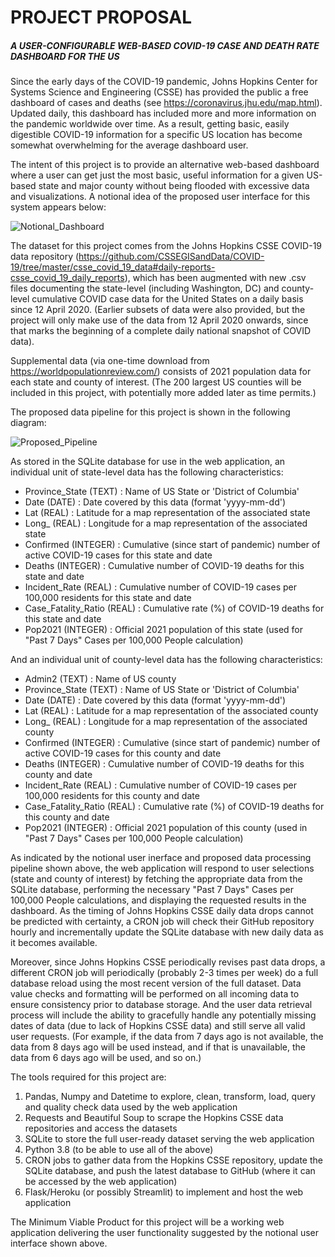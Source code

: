 # PROJECT PROPOSAL

##### A USER-CONFIGURABLE WEB-BASED COVID-19 CASE AND DEATH RATE DASHBOARD FOR THE US

Since the early days of the COVID-19 pandemic, Johns Hopkins Center for Systems Science and Engineering (CSSE) has provided the public a free dashboard of cases and deaths (see https://coronavirus.jhu.edu/map.html). Updated daily, this dashboard has included more and more information on the pandemic worldwide over time. As a result, getting basic, easily digestible COVID-19 information for a specific US location has become somewhat overwhelming for the average dashboard user.

The intent of this project is to provide an alternative web-based dashboard where a user can get just the most basic, useful information for a given US-based state and major county without being flooded with excessive data and visualizations. A notional idea of the proposed user interface for this system appears below:

![Notional_Dashboard](../Data_Engineering_Project_Official/project_proposal_george_pappy/Notional_Dashboard.png)



The dataset for this project comes from the Johns Hopkins CSSE COVID-19 data repository (https://github.com/CSSEGISandData/COVID-19/tree/master/csse_covid_19_data#daily-reports-csse_covid_19_daily_reports), which has been augmented with new .csv files documenting the state-level (including Washington, DC) and county-level cumulative COVID case data for the United States on a daily basis since 12 April 2020. (Earlier subsets of data were also provided, but the project will only make use of the data from 12 April 2020 onwards, since that marks the beginning of a complete daily national snapshot of COVID data).

Supplemental data (via one-time download from https://worldpopulationreview.com/) consists of 2021 population data for each state and county of interest. (The 200 largest US counties will be included in this project, with potentially more added later as time permits.)

The proposed data pipeline for this project is shown in the following diagram:

![Proposed_Pipeline](../Data_Engineering_Project_Official/project_proposal_george_pappy/Proposed_Pipeline.png)

As stored in the SQLite database for use in the web application, an individual unit of state-level data has the following characteristics:

- Province_State (TEXT)          :  Name of US State or 'District of Columbia'
- Date (DATE)                          :  Date covered by this data (format 'yyyy-mm-dd')
- Lat (REAL)                             :  Latitude for a map representation of the associated state
- Long_ (REAL)                        :  Longitude for a map representation of the associated state
- Confirmed (INTEGER)           :  Cumulative (since start of pandemic) number of active COVID-19 cases for this state and date
- Deaths (INTEGER)                :  Cumulative number of COVID-19 deaths for this state and date
- Incident_Rate (REAL)            :  Cumulative number of COVID-19 cases per 100,000 residents for this state and date
- Case_Fatality_Ratio (REAL)  :  Cumulative rate (%) of COVID-19 deaths for this state and date
- Pop2021 (INTEGER)             :  Official 2021 population of this state (used for "Past 7 Days" Cases per 100,000 People calculation)

And an individual unit of county-level data has the following characteristics:

- Admin2 (TEXT)                      : Name of US county
- Province_State (TEXT)          :  Name of US State or 'District of Columbia'
- Date (DATE)                          :  Date covered by this data (format 'yyyy-mm-dd')
- Lat (REAL)                             :  Latitude for a map representation of the associated county
- Long_ (REAL)                        :  Longitude for a map representation of the associated county
- Confirmed (INTEGER)           :  Cumulative (since start of pandemic) number of active COVID-19 cases for this county and date
- Deaths (INTEGER)                :  Cumulative number of COVID-19 deaths for this county and date
- Incident_Rate (REAL)            :  Cumulative number of COVID-19 cases per 100,000 residents for this county and date
- Case_Fatality_Ratio (REAL)  :  Cumulative rate (%) of COVID-19 deaths for this county and date
- Pop2021 (INTEGER)             :  Official 2021 population of this county (used in "Past 7 Days" Cases per 100,000 People calculation)

As indicated by the notional user inerface and proposed data processing pipeline shown above, the web application will respond to user selections (state and county of interest) by fetching the appropriate data from the SQLite database, performing the necessary "Past 7 Days" Cases per 100,000 People calculations, and displaying the requested results in the dashboard. As the timing of Johns Hopkins CSSE daily data drops cannot be predicted with certainty, a CRON job will check their GitHub repository hourly and incrementally update the SQLite database with new daily data as it becomes available.

Moreover, since Johns Hopkins CSSE periodically revises past data drops,  a different CRON job will periodically (probably 2-3 times per week) do a full database reload using the most recent version of the full dataset. Data value checks and formatting will be performed on all incoming data to ensure consistency prior to database storage. And the user data retrieval process will include the ability to gracefully handle any potentially missing dates of data (due to lack of Hopkins CSSE data) and still serve all valid user requests. (For example, if the data from 7 days ago is not available, the data from 8 days ago will be used instead, and if that is unavailable, the data from 6 days ago will be used, and so on.)

The tools required for this project are: 

1. Pandas, Numpy and Datetime to explore, clean, transform, load, query and quality check data used by the web application
2. Requests and Beautiful Soup to scrape the Hopkins CSSE data repositories and access the datasets
3. SQLite to store the full user-ready dataset serving the web application
4. Python 3.8 (to be able to use all of the above)
4. CRON jobs to gather data from the Hopkins CSSE repository, update the SQLite database, and push the latest database to GitHub (where it can be accessed by the web application)
4. Flask/Heroku (or possibly Streamlit) to implement and host the web application

The Minimum Viable Product for this project will be a working web application delivering the user functionality suggested by the notional user interface shown above.

